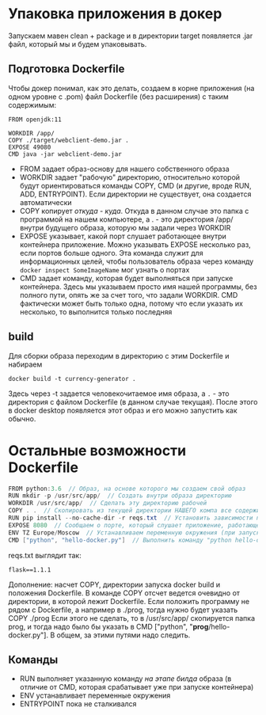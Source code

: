 # Упаковка приложения в докер

Запускаем мавен clean + package и в директории target появляется .jar файл, который мы и будем упаковывать.

## Подготовка Dockerfile

Чтобы докер понимал, как это делать, создаем в корне приложения (на одном уровне с .pom) файл Dockerfile (без расширения) с таким содержимым:

```
FROM openjdk:11

WORKDIR /app/
COPY ./target/webclient-demo.jar .
EXPOSE 49080
CMD java -jar webclient-demo.jar
```

* FROM задает образ-основу для нашего собственного образа
* WORKDIR задает "рабочую" директорию, относительно которой будут ориентироваться команды COPY, CMD (и другие, вроде RUN, ADD, ENTRYPOINT). Если директории не существует, она создается автоматически
* COPY копирует *откуда* - *куда*. Откуда в данном случае это папка с программой на нашем компьютере, а . - это директория /app/ внутри будущего образа, которую мы задали через WORKDIR
* EXPOSE указывает, какой порт слушает работающее внутри контейнера приложение. Можно указывать EXPOSE несколько раз, если портов больше одного. Эта команда служит для информационных целей, чтобы  пользователь образа через команду `docker inspect SomeImageName` мог узнать о портах
* CMD задает команду, которая будет выполняться при запуске контейнера. Здесь мы указываем просто имя нашей программы, без полного пути, опять же за счет того, что задали WORKDIR. CMD фактически может быть только одна, потому что если указать их несколько, то выполнится только последняя

## build

Для сборки образа переходим в директорию с этим Dockerfile и набираем

```
docker build -t currency-generator .
```

Здесь через -t задается человекочитаемое имя образа, а `.` - это директория с файлом Dockerfile (в данном случае текущая). После этого в docker desktop появляется этот образ и его можно запустить как обычно.

# Остальные возможности Dockerfile

```java
FROM python:3.6  // Образ, на основе которого мы создаем свой образ
RUN mkdir -p /usr/src/app/  // Создать внутри образа директорию
WORKDIR /usr/src/app/  // Сделать эту директорию рабочей
COPY . .  // Скопировать из текущей директории НАШЕГО компа все содержимое в директорию внутри ОБРАЗА, причем вторая . указывает на /usr/src/app/, т.к. она задана в WORKDIR
RUN pip install --no-cache-dir -r reqs.txt  // Установить зависимости программы, печисленные в файле reqs.txt
EXPOSE 8080  // Сообщаем о порте, который слушает приложение, работающее в контейнере
ENV TZ Europe/Moscow  // Устанавливаем переменную окружения (при запуске можно будет поменять, вроде)
CMD ["python", "hello-docker.py"]  // Выполнить команду "python hello-docker.py", запустив ее в shell
```

reqs.txt выглядит так:

```
flask==1.1.1
```

Дополнение: насчет COPY, директории запуска docker build и положения Dockerfile. В команде COPY отсчет ведется очевидно от директории, в которой лежит Dockerfile. Если положить программу не рядом с Dockerfile, а например в ./prog, тогда нужно будет указать COPY ./prog Если этого не сделать, то в /usr/src/app/ скопируется папка prog, и тогда надо было бы указать в CMD ["python", "**prog**/hello-docker.py"]. В общем, за этими путями надо следить.

## Команды

* RUN выполняет указанную команду *на этапе билда* образа (в отличие от CMD, которая срабатывает уже при запуске контейнера)
* ENV устанавливает переменные окружения
* ENTRYPOINT пока не сталкивался